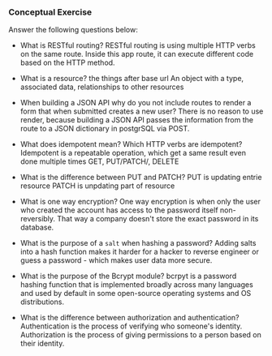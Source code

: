### Conceptual Exercise

Answer the following questions below:

- What is RESTful routing?
  RESTful routing is using multiple HTTP verbs on the same route. Inside this app route, it can execute different code based on the HTTP method. 

- What is a resource?
  the things after base url
  An object with a type, associated data, relationships to other resources

- When building a JSON API why do you not include routes to render a form that when submitted creates a new user?
   There is no reason to use render, because building a JSON API passes the information from the route to a JSON dictionary in postgrSQL via POST.

- What does idempotent mean? Which HTTP verbs are idempotent?
  Idempotent is a repeatable operation, which get a same result even done multiple times
  GET, PUT/PATCH/, DELETE

- What is the difference between PUT and PATCH?
  PUT is updating entrie resource
  PATCH is unpdating part of resource

- What is one way encryption?
  One way encryption is when only the user who created the account has access to the password itself non-reversibly. That way a company doesn't store the exact password in its database.

- What is the purpose of a `salt` when hashing a password?
  Adding salts into a hash function makes it harder for a hacker to reverse engineer or guess a password - which makes user data more secure. 

- What is the purpose of the Bcrypt module?
  bcrpyt is a password hashing function that is implemented broadly across many languages and used by default in some open-source operating systems and OS distributions. 

- What is the difference between authorization and authentication?
  Authentication is the process of verifying who someone's identity. 
  Authorization is the process of giving permissions to a person based on their identity. 
